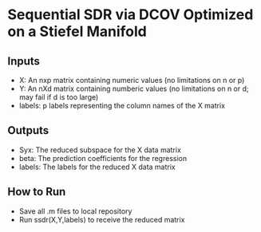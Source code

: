 # Sequential SDR via DCOV Optimized on a Stiefel Manifold
## Inputs
- X: An nxp matrix containing numeric values (no limitations on n or p)
- Y: An nXd matrix containing numberic values (no limitations on n or d; may fail if d is too large)
- labels: p labels representing the column names of the X matrix

## Outputs
- Syx: The reduced subspace for the X data matrix
- beta: The prediction coefficients for the regression
- labels: The labels for the reduced X data matrix

## How to Run
- Save all .m files to local repository
- Run ssdr(X,Y,labels) to receive the reduced matrix
